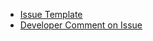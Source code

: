 * [Issue Template](wiki/Issue-Template)
* [Developer Comment on Issue](wiki/Developer-Comment-on-Issue)